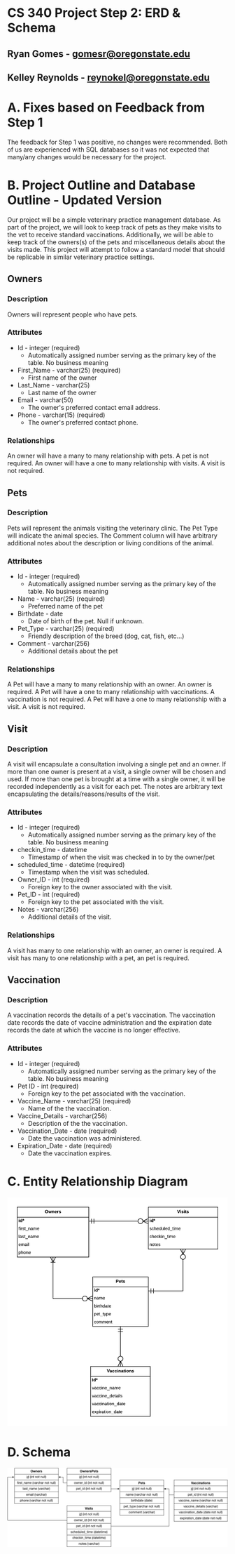 # CS 340 Project Step 2: ERD & Schema
## Ryan Gomes - gomesr@oregonstate.edu
## Kelley Reynolds - reynokel@oregonstate.edu

# A. Fixes based on Feedback from Step 1

The feedback for Step 1 was positive, no changes were recommended.
Both of us are experienced with SQL databases so it was not expected that many/any changes would be necessary for the project.

# B. Project Outline and Database Outline - Updated Version

Our project will be a simple veterinary practice management database. As part of the project, we will look to keep track of pets as they make visits to the vet to receive standard vaccinations. Additionally, we will be able to keep track of the owners(s) of the pets and miscellaneous details about the visits made. This project will attempt to follow a standard model that should be replicable in similar veterinary practice settings.

## Owners

### Description

Owners will represent people who have pets.

### Attributes

* Id - integer (required)
    * Automatically assigned number serving as the primary key of the table. No business meaning
* First_Name - varchar(25) (required)
    * First name of the owner
* Last_Name - varchar(25)
    * Last name of the owner
* Email - varchar(50)
    * The owner's preferred contact email address.
* Phone - varchar(15) (required)
    * The owner's preferred contact phone.

### Relationships

An owner will have a many to many relationship with pets.
A pet is not required.
An owner will have a one to many relationship with visits.
A visit is not required.

## Pets

### Description

Pets will represent the animals visiting the veterinary clinic.
The Pet Type will indicate the animal species.
The Comment column will have arbitrary additional notes about the description or living conditions of the animal.

### Attributes

* Id - integer (required)
    * Automatically assigned number serving as the primary key of the table. No business meaning
* Name - varchar(25) (required)
    * Preferred name of the pet
* Birthdate - date
    * Date of birth of the pet. Null if unknown.
* Pet_Type - varchar(25) (required)
    * Friendly description of the breed (dog, cat, fish, etc...)
* Comment - varchar(256)
    * Additional details about the pet

### Relationships

A Pet will have a many to many relationship with an owner.
An owner is required.
A Pet will have a one to many relationship with vaccinations.
A vaccination is not required.
A Pet will have a one to many relationship with a visit.
A visit is not required.

## Visit

### Description

A visit will encapsulate a consultation involving a single pet and an owner.
If more than one owner is present at a visit, a single owner will be chosen and used.
If more than one pet is brought at a time with a single owner, it will be recorded independently as a visit for each pet.
The notes are arbitrary text encapsulating the details/reasons/results of the visit.

### Attributes

* Id - integer (required)
    * Automatically assigned number serving as the primary key of the table. No business meaning
* checkin_time - datetime
    * Timestamp of when the visit was checked in to by the owner/pet
* scheduled_time - datetime (required)
    * Timestamp when the visit was scheduled.
* Owner_ID - int (required)
    * Foreign key to the owner associated with the visit.
* Pet_ID - int (required)
    * Foreign key to the pet associated with the visit.
* Notes - varchar(256)
    * Additional details of the visit.

### Relationships

A visit has many to one relationship with an owner, an owner is required.
A visit has many to one relationship with a pet, an pet is required.

## Vaccination

### Description

A vaccination records the details of a pet's vaccination.
The vaccination date records the date of vaccine administration and the expiration date records the date at which the vaccine is no longer effective.

### Attributes

* Id - integer (required)
    * Automatically assigned number serving as the primary key of the table. No business meaning
* Pet ID - int (required)
    * Foreign key to the pet associated with the vaccination.
* Vaccine_Name - varchar(25) (required)
    * Name of the the vaccination.
* Vaccine_Details - varchar(256)
    * Description of the the vaccination.
* Vaccination_Date - date (required)
    * Date the vaccination was administered.
* Expiration_Date - date (required)
    * Date the vaccination expires.



# C. Entity Relationship Diagram
![erd](erd.png)

# D. Schema
![schema](schema.png)
